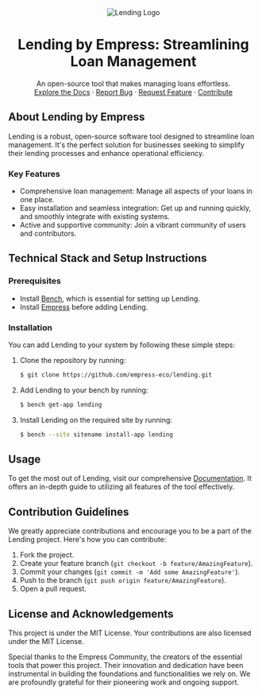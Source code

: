 <div align="center">
  <img src="https://grow.empress.eco/uploads/default/original/2X/1/1f1e1044d3864269d2a613577edb9763890422ab.png" alt="Lending Logo">
  <h1 align="center">Lending by Empress: Streamlining Loan Management</h1>
  <p align="center">
    An open-source tool that makes managing loans effortless.
    <br />
    <a href="https://grow.empress.eco/">Explore the Docs</a>
    ·
    <a href="https://github.com/empress-eco/lending/issues">Report Bug</a>
    ·
    <a href="https://github.com/empress-eco/lending/issues">Request Feature</a>
    ·
    <a href="https://github.com/Empress/Empress/wiki/Contribution-Guidelines">Contribute</a>
  </p>
</div>

## About Lending by Empress

Lending is a robust, open-source software tool designed to streamline loan management. It's the perfect solution for businesses seeking to simplify their lending processes and enhance operational efficiency. 

### Key Features
- Comprehensive loan management: Manage all aspects of your loans in one place.
- Easy installation and seamless integration: Get up and running quickly, and smoothly integrate with existing systems.
- Active and supportive community: Join a vibrant community of users and contributors.

## Technical Stack and Setup Instructions

### Prerequisites
- Install [Bench](https://github.com/Empress/bench), which is essential for setting up Lending.
- Install [Empress](https://github.com/Empress/Empress#installation) before adding Lending.

### Installation
You can add Lending to your system by following these simple steps:

1. Clone the repository by running:
   ```sh
   $ git clone https://github.com/empress-eco/lending.git
   ```
2. Add Lending to your bench by running:
   ```sh
   $ bench get-app lending
   ```
3. Install Lending on the required site by running:
   ```sh
   $ bench --site sitename install-app lending
   ```

## Usage

To get the most out of Lending, visit our comprehensive [Documentation](https://grow.empress.eco). It offers an in-depth guide to utilizing all features of the tool effectively.

## Contribution Guidelines

We greatly appreciate contributions and encourage you to be a part of the Lending project. Here's how you can contribute:

1. Fork the project.
2. Create your feature branch (`git checkout -b feature/AmazingFeature`).
3. Commit your changes (`git commit -m 'Add some AmazingFeature'`).
4. Push to the branch (`git push origin feature/AmazingFeature`).
5. Open a pull request.

## License and Acknowledgements

This project is under the MIT License. Your contributions are also licensed under the MIT License.

Special thanks to the Empress Community, the creators of the essential tools that power this project. Their innovation and dedication have been instrumental in building the foundations and functionalities we rely on. We are profoundly grateful for their pioneering work and ongoing support.